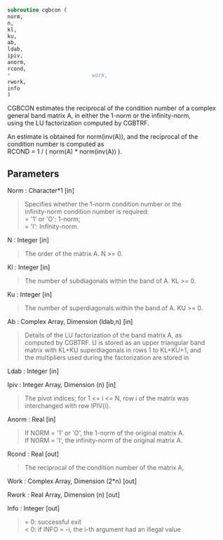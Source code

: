 ```fortran  
subroutine cgbcon (  
norm,  
n,  
kl,  
ku,  
ab,  
ldab,  
ipiv,  
anorm,  
rcond,  
*                          work,  
rwork,  
info  
)  
```  
  
CGBCON estimates the reciprocal of the condition number of a complex  
general band matrix A, in either the 1-norm or the infinity-norm,  
using the LU factorization computed by CGBTRF.  
  
An estimate is obtained for norm(inv(A)), and the reciprocal of the  
condition number is computed as  
RCOND = 1 / ( norm(A) * norm(inv(A)) ).  
  
## Parameters  
Norm : Character*1 [in]  
> Specifies whether the 1-norm condition number or the  
> infinity-norm condition number is required:  
> = '1' or 'O':  1-norm;  
> = 'I':         Infinity-norm.  
  
N : Integer [in]  
> The order of the matrix A.  N >= 0.  
  
Kl : Integer [in]  
> The number of subdiagonals within the band of A.  KL >= 0.  
  
Ku : Integer [in]  
> The number of superdiagonals within the band of A.  KU >= 0.  
  
Ab : Complex Array, Dimension (ldab,n) [in]  
> Details of the LU factorization of the band matrix A, as  
> computed by CGBTRF.  U is stored as an upper triangular band  
> matrix with KL+KU superdiagonals in rows 1 to KL+KU+1, and  
> the multipliers used during the factorization are stored in  
  
Ldab : Integer [in]  
  
Ipiv : Integer Array, Dimension (n) [in]  
> The pivot indices; for 1 <= i <= N, row i of the matrix was  
> interchanged with row IPIV(i).  
  
Anorm : Real [in]  
> If NORM = '1' or 'O', the 1-norm of the original matrix A.  
> If NORM = 'I', the infinity-norm of the original matrix A.  
  
Rcond : Real [out]  
> The reciprocal of the condition number of the matrix A,  
  
Work : Complex Array, Dimension (2*n) [out]  
  
Rwork : Real Array, Dimension (n) [out]  
  
Info : Integer [out]  
> = 0:  successful exit  
> < 0: if INFO = -i, the i-th argument had an illegal value  
  
